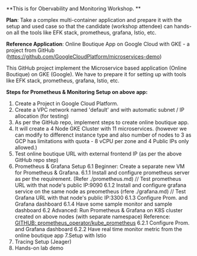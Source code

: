 **This is for Obervability and Monitoring Workshop. **

**Plan**: 
Take a complex multi-container application and prepare it with the setup and used case so that the candidate (workshop attendee) can hands-on all the tools like EFK stack, prometheus, grafana, Istio, etc. 

**Reference Application**: 
Online Boutique App on Google Cloud with GKE - a project from GitHub (https://github.com/GoogleCloudPlatform/microservices-demo)

This GitHub project implement the Microservice based application (Online Boutique) on GKE (Google). We have to prepare it for setting up with tools like EFK stack, prometheus, grafana, Istio, etc.

**Steps for Prometheus & Monitoring Setup on above app:**
1. Create a Project in Google Cloud Platform. 
2. Create a VPC network named 'default' and with automatic subnet / IP allocation (for testing) 
3. As per the GitHub repo, implement steps to create online boutique app. 
4. It will create a 4 Node GKE Cluster with 11 microservices. (however we can modify to differenct instance type and also number of nodes to 3 as GCP has limitations with quota - 8 vCPU per zone and 4 Public IPs only allowed.)
5. Test online boutique URL with external frontend IP (as per the above GitHub repo step)
6. Prometheus & Grafana Setup
   6.1 Beginner: Create a separate new VM for Prometheus & Grafana.
       6.1.1 Install and configure prometheus server as per the requirement. (Refer ./prometheus.md) // Test prometheus URL with that node's public IP:9090
       6.1.2 Install and configure grafana service on the same node as preometheus (rfere ./grafana.md) // Test Grafana URL with that node's public IP:3300
       6.1.3 Configure Prom. and Grafana dashboard
       6.1.4 Have some sample monitor and sample dashboard
   6.2 Advanced: Run Prometheus & Grafana on K8S cluster created on above nodes (with separate namespace)
          Reference: [GITHUB: prometheus_operator/kube_prometheus](https://github.com/prometheus-operator/kube-prometheus)
       6.2.1 Configure Prom. and Grafana dashboard
       6.2.2 Have real time monitor metric from the online boutique app
 7.Setup with Istio
 8. Tracing Setup (Jeager) 
 9. Hands-on lab demo
